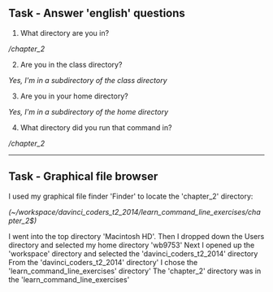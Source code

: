 ## Task - Answer 'english' questions

1) What directory are you in?

*/chapter_2*

2) Are you in the class directory?

*Yes, I'm in a subdirectory of the class directory*

3) Are you in your home directory?

*Yes, I'm in a subdirectory of the home directory*


4) What directory did you run that command in?

*/chapter_2*

----------------------------------------------------------------------

## Task - Graphical file browser

I used my graphical file finder 'Finder' to locate the 'chapter_2' directory:

_(~/workspace/davinci_coders_t2_2014/learn_command_line_exercises/chapter_2$)_

I went into the top directory 'Macintosh HD'. 
Then I dropped down the Users directory and selected my home directory 'wb9753'
Next I opened up the 'workspace' directory and selected the 'davinci_coders_t2_2014' directory
From the 'davinci_coders_t2_2014' directory' I chose the 'learn_command_line_exercises' directory'
The 'chapter_2' directory was in the 'learn_command_line_exercises'

